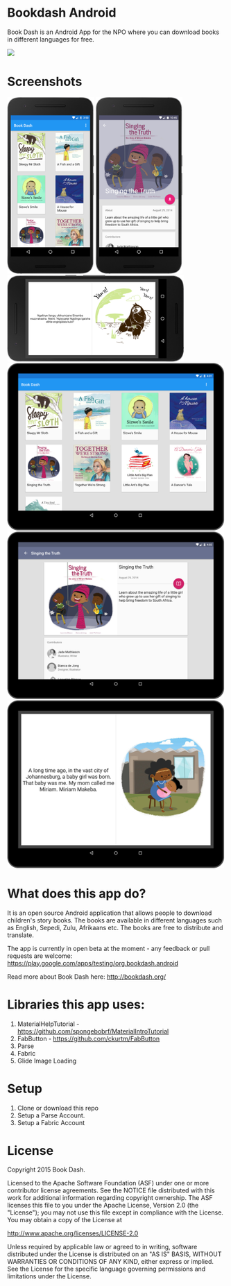 # Bookdash Android
Book Dash is an Android App for the NPO where you can download books in different languages for free.

![](screenshots/demo.gif)

# Screenshots
<img src="screenshots/screen_listbooks_phone.png" alt="phone image" width="200px" />
<img src="screenshots/screen_bookdetail_phone.png" alt="phone image" width="200px" />
<img src="screenshots/screen_bookread_phone.png" alt="phone image" height="200px" />


<img src="screenshots/screen_listbooks_tablet.png" alt="phone image" width="500px" />
<img src="screenshots/screen_bookdetail_tablet.png" alt="phone image" width="500px" />
<img src="screenshots/screen_bookread_tablet.png" alt="phone image" width="500px" />

# What does this app do?
It is an open source Android application that allows people to download children's story books. The books are available
in different languages such as English, Sepedi, Zulu, Afrikaans etc. The books are free to distribute and translate.

The app is currently in open beta at the moment - any feedback or pull requests are welcome:
https://play.google.com/apps/testing/org.bookdash.android

Read more about Book Dash here:
http://bookdash.org/


# Libraries this app uses:

1. MaterialHelpTutorial - https://github.com/spongebobrf/MaterialIntroTutorial
2. FabButton - https://github.com/ckurtm/FabButton
3. Parse
4. Fabric
5. Glide Image Loading

# Setup

1. Clone or download this repo
2. Setup a Parse Account.
3. Setup a Fabric Account


# License
Copyright 2015 Book Dash.

Licensed to the Apache Software Foundation (ASF) under one or more contributor
license agreements. See the NOTICE file distributed with this work for
additional information regarding copyright ownership. The ASF licenses this
file to you under the Apache License, Version 2.0 (the "License"); you may not
use this file except in compliance with the License. You may obtain a copy of
the License at

http://www.apache.org/licenses/LICENSE-2.0

Unless required by applicable law or agreed to in writing, software
distributed under the License is distributed on an "AS IS" BASIS, WITHOUT
WARRANTIES OR CONDITIONS OF ANY KIND, either express or implied. See the
License for the specific language governing permissions and limitations under
the License.

